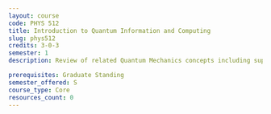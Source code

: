 ```yaml
---
layout: course
code: PHYS 512
title: Introduction to Quantum Information and Computing
slug: phys512
credits: 3-0-3
semester: 1
description: Review of related Quantum Mechanics concepts including superposition, entanglement, and measurements. Review of Linear Algebra necessary for understanding the axioms of Quantum Mechanics. Concept quantum operators, density operator, description of a qubit, the concept of Bloch sphere, and universal set of gates. Introduction to; quantum algorithm, quantum communication including no-cloning theorem, cryptography, and teleportation. Overview of some experimental implementations and idea of quantum hardware. MEOW

prerequisites: Graduate Standing
semester_offered: S
course_type: Core
resources_count: 0
---
```

